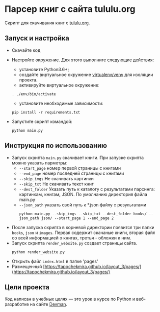 # Парсер книг с сайта tululu.org

Скрипт для скачивания книг с [tululu.org](tululu.org).

## Запуск и настройка

- Скачайте код
- Настройте окружение. Для этого выполните следующие действия:
    - установите Python3.6+;
    - создайте виртуальное окружение [virtualenv/venv](https://docs.python.org/3/library/venv.html) для изоляции проекта.
    - активируйте виртуальное окружение:
  
    ```
    . ./env/bin/activate
    ```
    - установите необходимые зависимости:

    ```
    pip install -r requirements.txt
    ```
- Запустите скрипт командой:
    ```
    python main.py
    ```
## Инструкция по использованию

- Запуск скрипта `main.py` скачивает книги. При запуске скрипта можно указать парметры:
  - `--start_page` номер первой страницы с книгами
  - `--end_page` номер последней страницы с книгами
  - `--skip_imgs` Не скачивать картинки
  - `--skip_txt` Не скачивать текст книг
  - `--dest_folder` Указать путь к каталогу с результатами парсинга: картинкам, книгам, JSON. По умолчанию директория файла main.py
  - `--json_path` указать свой путь к *.json файлу с результатами
    ```
    python main.py --skip_imgs --skip_txt --dest_folder books/ --json_path json/ --start_page 1 --end_page 2
    ```
- После запуска скрипта в корневой директории появится три папки `books`, `json` и `images`. Первая содержит скачаные книги, вторая файл со всей информацией о книгах, третья - обложки к ним.
- Запуск скрипта `render_website.py` создает страницы сайта.
    ```
    python render_website.py
    ```
- Открыть файл `index.html` в папке 'pages'
- Размещенный [https://tapochekmira.github.io/layout_3/pages/](https://tapochekmira.github.io/layout_3/pages/)
## Цели проекта

Код написан в учебных целях — это урок в курсе по Python и веб-разработке на сайте [Devman](https://dvmn.org).
